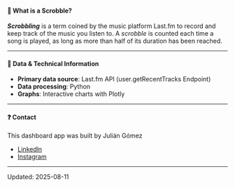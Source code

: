 #### 🎯 What is a Scrobble?

**_Scrobbling_** is a term coined by the music platform Last.fm
to record and keep track of the music you listen to.
A _scrobble_ is counted each time a song is played,
as long as more than half of its duration has been reached.

---

#### 🔧 Data & Technical Information

- **Primary data source**: Last.fm API (user.getRecentTracks Endpoint)
- **Data processing**: Python
- **Graphs**: Interactive charts with Plotly

---

#### ❓ Contact

This dashboard app was built by Julián Gómez
- [Linkedln](https://www.linkedin.com/in/juliangomez96/)
- [Instagram](https://www.instagram.com/juliaangomez96)

---
Updated: 2025-08-11